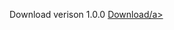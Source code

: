 Download verison 1.0.0
<a href="https://github.com/shourgamer2/TempFileRemover/releases/download/Ver1.0.0/TempFileDeleter.bat">Download/a>

